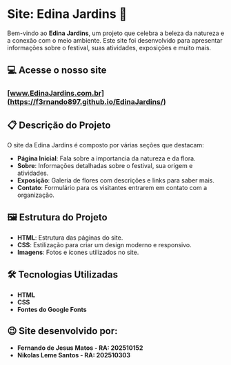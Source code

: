# Site: Edina Jardins 🌸

Bem-vindo ao **Edina Jardins**, um projeto que celebra a beleza da natureza e a conexão com o meio ambiente. Este site foi desenvolvido para apresentar informações sobre o festival, suas atividades, exposições e muito mais.

## 💻 Acesse o nosso site

### [www.EdinaJardins.com.br](https://f3rnando897.github.io/EdinaJardins/)

## 📋 Descrição do Projeto

O site da Edina Jardins é composto por várias seções que destacam:

- **Página Inicial**: Fala sobre a importancia da natureza e da flora.
- **Sobre**: Informações detalhadas sobre o festival, sua origem e atividades.
- **Exposição**: Galeria de flores com descrições e links para saber mais.
- **Contato**: Formulário para os visitantes entrarem em contato com a organização.

## 🖼️ Estrutura do Projeto

- **HTML**: Estrutura das páginas do site.
- **CSS**: Estilização para criar um design moderno e responsivo.
- **Imagens**: Fotos e ícones utilizados no site.

## 🛠️ Tecnologias Utilizadas

- **HTML**
- **CSS**
- **Fontes do Google Fonts**

## 😉 Site desenvolvido por:

- **Fernando de Jesus Matos - RA: 202510152**
- **Nikolas Leme Santos - RA: 202510303**
